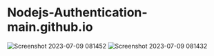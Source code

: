 # Nodejs-Authentication-main.github.io
![Screenshot 2023-07-09 081452](https://github.com/SUSOBHANLAL/Nodejs-Authentication-main.github.io/assets/115396834/10d69572-d6a1-4461-9e2d-4bc0c4872cf9)
![Screenshot 2023-07-09 081432](https://github.com/SUSOBHANLAL/Nodejs-Authentication-main.github.io/assets/115396834/12d1d246-0a99-4d06-bc60-f7f8e566ab69)
